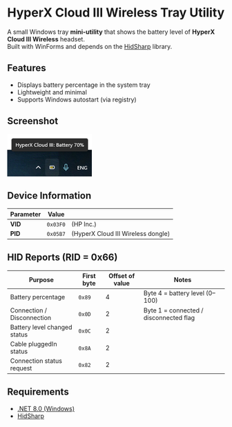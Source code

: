 # HyperX Cloud III Wireless Tray Utility

A small Windows tray **mini-utility** that shows the battery level of **HyperX Cloud III Wireless** headset.  
Built with WinForms and depends on the [HidSharp](https://www.zer7.com/software/hidsharp) library.


## Features
- Displays battery percentage in the system tray
- Lightweight and minimal
- Supports Windows autostart (via registry)


## Screenshot
![Tray Icon](./docs/image.png)


## Device Information
| Parameter | Value    |                                    |
|-----------|----------|------------------------------------|
| **VID**   | `0x03F0` | (HP Inc.)                          |
| **PID**   | `0x05B7` | (HyperX Cloud III Wireless dongle) |


## HID Reports (RID = 0x66)

| Purpose                        | First byte | Offset of value | Notes                                    |
|--------------------------------|------------|-----------------|------------------------------------------|
| Battery percentage             | `0x89`     | 4               | Byte 4 = battery level (0–100)           |
| Connection / Disconnection     | `0x0D`     | 2               | Byte 1 = connected / disconnected flag   |
| Battery level changed status   | `0x0C`     | 2               |                                          |
| Cable pluggedIn status         | `0x8A`     | 2               |                                          |
| Connection status request      | `0x82`     |	2               |                                          |

## Requirements
- [.NET 8.0 (Windows)](https://dotnet.microsoft.com/)
- [HidSharp](https://www.zer7.com/software/hidsharp)